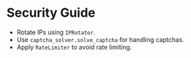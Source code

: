 # Security Guide

- Rotate IPs using `IPRotator`.
- Use `captcha_solver.solve_captcha` for handling captchas.
- Apply `RateLimiter` to avoid rate limiting.
